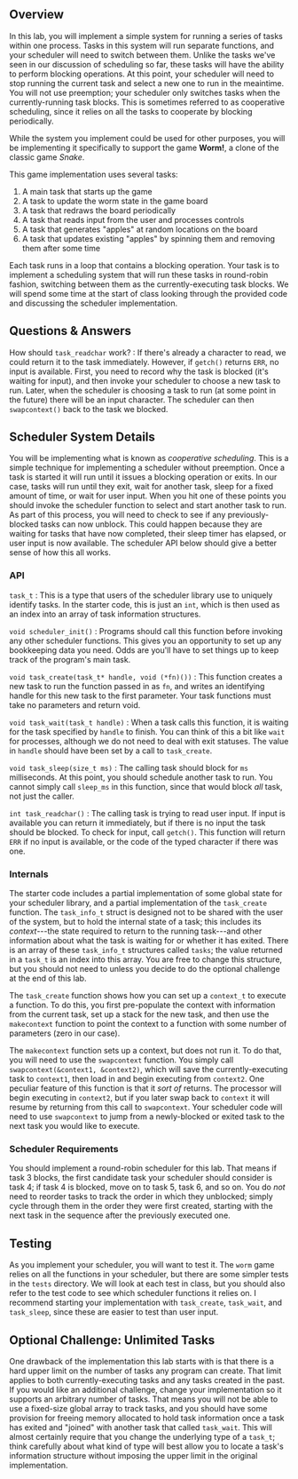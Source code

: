 ## Overview
In this lab, you will implement a simple system for running a series of tasks within one process.
Tasks in this system will run separate functions, and your scheduler will need to switch between them.
Unlike the tasks we've seen in our discussion of scheduling so far, these tasks will have the ability to perform blocking operations.
At this point, your scheduler will need to stop running the current task and select a new one to run in the meaintime.
You will not use preemption;
your scheduler only switches tasks when the currently-running task blocks.
This is sometimes referred to as cooperative scheduling, since it relies on all the tasks to cooperate by blocking periodically.

While the system you implement could be used for other purposes, you will be implementing it specifically to support the game **Worm!**, a clone of the classic game *Snake*.

This game implementation uses several tasks:

1. A main task that starts up the game
2. A task to update the worm state in the game board
3. A task that redraws the board periodically
4. A task that reads input from the user and processes controls
5. A task that generates "apples" at random locations on the board
6. A task that updates existing "apples" by spinning them and removing them after some time

Each task runs in a loop that contains a blocking operation.
Your task is to implement a scheduling system that will run these tasks in round-robin fashion, switching between them as the currently-executing task blocks. We will spend some time at the start of class looking through the provided code and discussing the scheduler implementation.

## Questions & Answers
How should `task_readchar` work?
: If there's already a character to read, we could return it to the task immediately. However, if `getch()` returns `ERR`, no input is available. First, you need to record why the task is blocked (it's waiting for input), and then invoke your scheduler to choose a new task to run. Later, when the scheduler is choosing a task to run (at some point in the future) there will be an input character. The scheduler can then `swapcontext()` back to the task we blocked. 

## Scheduler System Details
You will be implementing what is known as *cooperative scheduling*.
This is a simple technique for implementing a scheduler without preemption.
Once a task is started it will run until it issues a blocking operation or exits.
In our case, tasks will run until they exit, wait for another task, sleep for a fixed amount of time, or wait for user input.
When you hit one of these points you should invoke the scheduler function to select and start another task to run.
As part of this process, you will need to check to see if any previously-blocked tasks can now unblock.
This could happen because they are waiting for tasks that have now completed, their sleep timer has elapsed, or user input is now available.
The scheduler API below should give a better sense of how this all works.

### API
`task_t`
: This is a type that users of the scheduler library use to uniquely identify tasks. In the starter code, this is just an `int`, which is then used as an index into an array of task information structures.

`void scheduler_init()`
: Programs should call this function before invoking any other scheduler functions. This gives you an opportunity to set up any bookkeeping data you need. Odds are you'll have to set things up to keep track of the program's main task.

`void task_create(task_t* handle, void (*fn)())`
: This function creates a new task to run the function passed in as `fn`, and writes an identifying handle for this new task to the first parameter. Your task functions must take no parameters and return void.

`void task_wait(task_t handle)`
: When a task calls this function, it is waiting for the task specified by `handle` to finish. You can think of this a bit like `wait` for processes, although we do not need to deal with exit statuses. The value in `handle` should have been set by a call to `task_create`.

`void task_sleep(size_t ms)`
: The calling task should block for `ms` milliseconds. At this point, you should schedule another task to run. You cannot simply call `sleep_ms` in this function, since that would block *all* task, not just the caller.

`int task_readchar()`
: The calling task is trying to read user input. If input is available you can return it immediately, but if there is no input the task should be blocked. To check for input, call `getch()`. This function will return `ERR` if no input is available, or the code of the typed character if there was one.

### Internals
The starter code includes a partial implementation of some global state for your scheduler library, and a partial implementation of the `task_create` function.
The `task_info_t` struct is designed not to be shared with the user of the system, but to hold the internal state of a task;
this includes its *context*---the state required to return to the running task---and other information about what the task is waiting for or whether it has exited.
There is an array of these `task_info_t` structures called `tasks`;
the value returned in a `task_t` is an index into this array.
You are free to change this structure, but you should not need to unless you decide to do the optional challenge at the end of this lab.

The `task_create` function shows how you can set up a `context_t` to execute a function.
To do this, you first pre-populate the context with information from the current task, set up a stack for the new task, and then use the `makecontext` function to point the context to a function with some number of parameters (zero in our case).

The `makecontext` function sets up a context, but does not run it.
To do that, you will need to use the `swapcontext` function.
You simply call `swapcontext(&context1, &context2)`, which will save the currently-executing task to `context1`, then load in and begin executing from `context2`.
One peculiar feature of this function is that it *sort of* returns.
The processor will begin executing in `context2`, but if you later swap back to `context` it will resume by returning from this call to `swapcontext`.
Your scheduler code will need to use `swapcontext` to jump from a newly-blocked or exited task to the next task you would like to execute.

### Scheduler Requirements
You should implement a round-robin scheduler for this lab.
That means if task 3 blocks, the first candidate task your scheduler should consider is task 4;
if task 4 is blocked, move on to task 5, task 6, and so on.
You do *not* need to reorder tasks to track the order in which they unblocked;
simply cycle through them in the order they were first created, starting with the next task in the sequence after the previously executed one.

## Testing
As you implement your scheduler, you will want to test it.
The `worm` game relies on all the functions in your scheduler, but there are some simpler tests in the `tests` directory.
We will look at each test in class, but you should also refer to the test code to see which scheduler functions it relies on.
I recommend starting your implementation with `task_create`, `task_wait`, and `task_sleep`, since these are easier to test than user input.

## Optional Challenge: Unlimited Tasks
One drawback of the implementation this lab starts with is that there is a hard upper limit on the number of tasks any program can create.
That limit applies to both currently-executing tasks and any tasks created in the past.
If you would like an additional challenge, change your implementation so it supports an arbitrary number of tasks.
That means you will not be able to use a fixed-size global array to track tasks, and you should have some provision for freeing memory allocated to hold task information once a task has exited and "joined" with another task that called `task_wait`.
This will almost certainly require that you change the underlying type of a `task_t`;
think carefully about what kind of type will best allow you to locate a task's information structure without imposing the upper limit in the original implementation.
